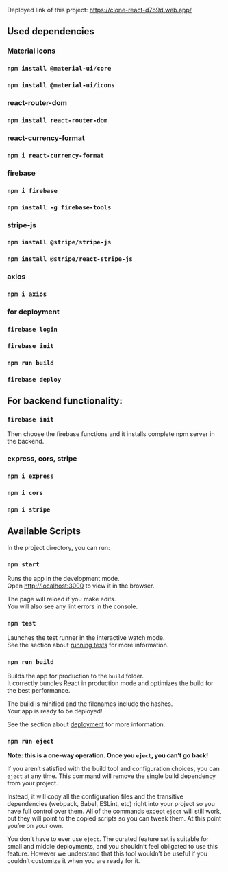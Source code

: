 Deployed link of this project:
https://clone-react-d7b9d.web.app/

## Used dependencies

### Material icons 
### `npm install @material-ui/core`
### `npm install @material-ui/icons`

### react-router-dom
### `npm install react-router-dom`

###  react-currency-format
### `npm i react-currency-format`

### firebase
### `npm i firebase`
### `npm install -g firebase-tools`

### stripe-js
### `npm install @stripe/stripe-js`
### `npm install @stripe/react-stripe-js`

### axios
### `npm i axios`

### for deployment
### `firebase login`
### `firebase init`
### `npm run build`
### `firebase deploy`

## For backend functionality:

### `firebase init`
Then choose the firebase functions and it installs complete npm server in the backend.

### express, cors, stripe
### `npm i express`
### `npm i cors`
### `npm i stripe`

## Available Scripts

In the project directory, you can run:

### `npm start`

Runs the app in the development mode.<br />
Open [http://localhost:3000](http://localhost:3000) to view it in the browser.

The page will reload if you make edits.<br />
You will also see any lint errors in the console.

### `npm test`

Launches the test runner in the interactive watch mode.<br />
See the section about [running tests](https://facebook.github.io/create-react-app/docs/running-tests) for more information.

### `npm run build`

Builds the app for production to the `build` folder.<br />
It correctly bundles React in production mode and optimizes the build for the best performance.

The build is minified and the filenames include the hashes.<br />
Your app is ready to be deployed!

See the section about [deployment](https://facebook.github.io/create-react-app/docs/deployment) for more information.

### `npm run eject`

**Note: this is a one-way operation. Once you `eject`, you can’t go back!**

If you aren’t satisfied with the build tool and configuration choices, you can `eject` at any time. This command will remove the single build dependency from your project.

Instead, it will copy all the configuration files and the transitive dependencies (webpack, Babel, ESLint, etc) right into your project so you have full control over them. All of the commands except `eject` will still work, but they will point to the copied scripts so you can tweak them. At this point you’re on your own.

You don’t have to ever use `eject`. The curated feature set is suitable for small and middle deployments, and you shouldn’t feel obligated to use this feature. However we understand that this tool wouldn’t be useful if you couldn’t customize it when you are ready for it.

